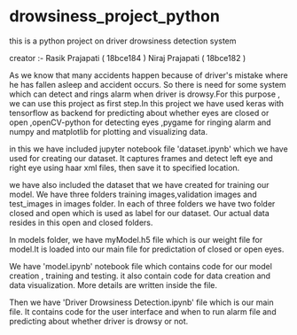 # drowsiness_project_python
this is a python project on driver drowsiness detection system

creator :- Rasik Prajapati ( 18bce184 )
           Niraj Prajapati ( 18bce182 )

As we know that many accidents happen because of driver's mistake where he has fallen asleep and accident occurs. So there is need for some system
which can detect and rings alarm when driver is drowsy.For this purpose , we can use this project as first step.In this project we have used
keras with tensorflow as backend for predicting about whether eyes are closed or open ,openCV-python for detecting eyes ,pygame for ringing alarm
and numpy and matplotlib for plotting and visualizing data.

in this we have included jupyter notebook file 'dataset.ipynb' which we have used for creating our dataset. It captures frames and detect left eye and right eye
using haar xml files, then save it to specified location.

we have also included the dataset that we have created for training our model. We have three folders training images,validation images and test_images
in images folder. In each of three folders we have two folder closed and open which is used as label for our dataset. Our actual data resides in this
open and closed folders.

In models folder, we have myModel.h5 file which is our weight file for model.It is loaded into our main file for predictation of closed or open eyes.

We have 'model.ipynb' notebook file which contains code for our model creation , training and testing. it also contain code for data creation
and data visualization. More details are written inside the file.

Then we have 'Driver Drowsiness Detection.ipynb' file which is our main file. It contains code for the user interface and when to run alarm file
and predicting about whether driver is drowsy or not.
